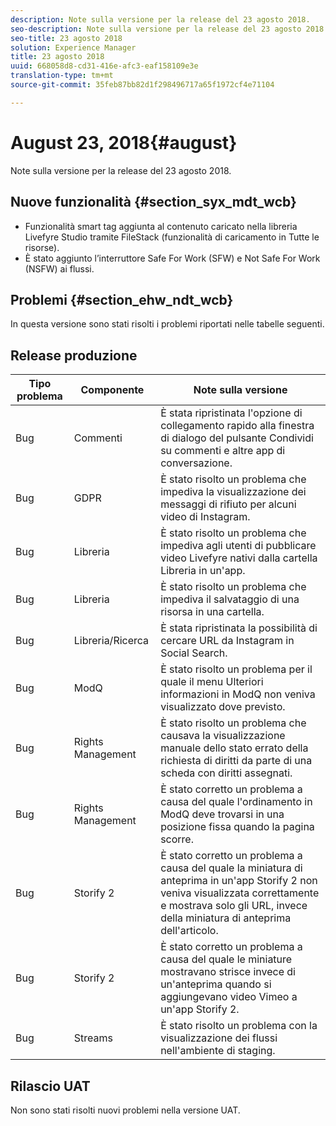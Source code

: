 ```yaml
---
description: Note sulla versione per la release del 23 agosto 2018.
seo-description: Note sulla versione per la release del 23 agosto 2018.
seo-title: 23 agosto 2018
solution: Experience Manager
title: 23 agosto 2018
uuid: 668058d8-cd31-416e-afc3-eaf158109e3e
translation-type: tm+mt
source-git-commit: 35feb87bb82d1f298496717a65f1972cf4e71104

---
```



# August 23, 2018{#august}

Note sulla versione per la release del 23 agosto 2018.

## Nuove funzionalità {#section_syx_mdt_wcb}

* Funzionalità smart tag aggiunta al contenuto caricato nella libreria Livefyre Studio tramite FileStack (funzionalità di caricamento in Tutte le risorse).
* È stato aggiunto l’interruttore Safe For Work (SFW) e Not Safe For Work (NSFW) ai flussi.

## Problemi {#section_ehw_ndt_wcb}

In questa versione sono stati risolti i problemi riportati nelle tabelle seguenti.

## Release produzione

| **Tipo problema** | **Componente** | **Note sulla versione** |
|---|---|---|
| Bug | Commenti | È stata ripristinata l'opzione di collegamento rapido alla finestra di dialogo del pulsante Condividi su commenti e altre app di conversazione. |
| Bug | GDPR | È stato risolto un problema che impediva la visualizzazione dei messaggi di rifiuto per alcuni video di Instagram. |
| Bug | Libreria | È stato risolto un problema che impediva agli utenti di pubblicare video Livefyre nativi dalla cartella Libreria in un'app. |
| Bug | Libreria | È stato risolto un problema che impediva il salvataggio di una risorsa in una cartella. |
| Bug | Libreria/Ricerca | È stata ripristinata la possibilità di cercare URL da Instagram in Social Search. |
| Bug | ModQ | È stato risolto un problema per il quale il menu Ulteriori informazioni in ModQ non veniva visualizzato dove previsto. |
| Bug | Rights Management | È stato risolto un problema che causava la visualizzazione manuale dello stato errato della richiesta di diritti da parte di una scheda con diritti assegnati. |
| Bug | Rights Management | È stato corretto un problema a causa del quale l'ordinamento in ModQ deve trovarsi in una posizione fissa quando la pagina scorre. |
| Bug | Storify 2 | È stato corretto un problema a causa del quale la miniatura di anteprima in un'app Storify 2 non veniva visualizzata correttamente e mostrava solo gli URL, invece della miniatura di anteprima dell'articolo. |
| Bug | Storify 2 | È stato corretto un problema a causa del quale le miniature mostravano strisce invece di un'anteprima quando si aggiungevano video Vimeo a un'app Storify 2. |
| Bug | Streams | È stato risolto un problema con la visualizzazione dei flussi nell'ambiente di staging. |

## Rilascio UAT

Non sono stati risolti nuovi problemi nella versione UAT.
